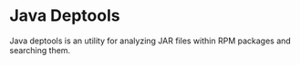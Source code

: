 Java Deptools
=============

Java deptools is an utility for analyzing JAR files within RPM packages and
searching them.
